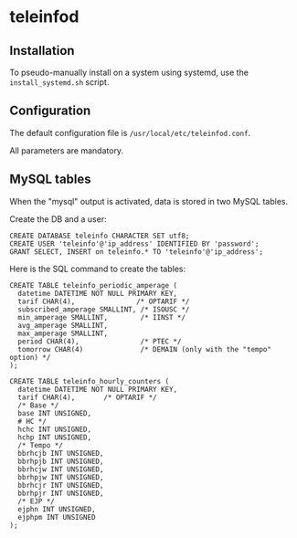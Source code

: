 teleinfod
=========

Installation
------------

To pseudo-manually install on a system using systemd, use the
`install_systemd.sh` script.

Configuration
-------------

The default configuration file is `/usr/local/etc/teleinfod.conf`.

All parameters are mandatory.

MySQL tables
------------

When the "mysql" output is activated, data is stored in two MySQL tables.

Create the DB and a user:

    CREATE DATABASE teleinfo CHARACTER SET utf8;
    CREATE USER 'teleinfo'@'ip_address' IDENTIFIED BY 'password';
    GRANT SELECT, INSERT on teleinfo.* TO 'teleinfo'@'ip_address';

Here is the SQL command to create the tables:

    CREATE TABLE teleinfo_periodic_amperage (
      datetime DATETIME NOT NULL PRIMARY KEY,
      tarif CHAR(4),               /* OPTARIF */
      subscribed_amperage SMALLINT, /* ISOUSC */
      min_amperage SMALLINT,        /* IINST */
      avg_amperage SMALLINT,
      max_amperage SMALLINT,
      period CHAR(4),               /* PTEC */
      tomorrow CHAR(4)              /* DEMAIN (only with the "tempo" option) */
    );
    
    CREATE TABLE teleinfo_hourly_counters (
      datetime DATETIME NOT NULL PRIMARY KEY,
      tarif CHAR(4),       /* OPTARIF */
      /* Base */
      base INT UNSIGNED,
      # HC */
      hchc INT UNSIGNED,
      hchp INT UNSIGNED,
      /* Tempo */
      bbrhcjb INT UNSIGNED,
      bbrhpjb INT UNSIGNED,
      bbrhcjw INT UNSIGNED,
      bbrhpjw INT UNSIGNED,
      bbrhcjr INT UNSIGNED,
      bbrhpjr INT UNSIGNED,
      /* EJP */
      ejphn INT UNSIGNED,
      ejphpm INT UNSIGNED
    );
